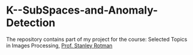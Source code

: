 # K--SubSpaces-and-Anomaly-Detection
The repository contains part of my project for the course:
Selected Topics in Images Processing, [Prof. Stanley Rotman](http://www.ee.bgu.ac.il/~srotman/)


